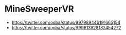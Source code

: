 # MineSweeperVR

- https://twitter.com/ooba/status/997989446191665154
- https://twitter.com/ooba/status/999813828182454272
